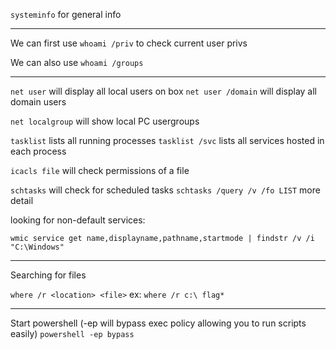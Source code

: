 `systeminfo` for general info

---

We can first use `whoami /priv` to check current user privs

We can also use `whoami /groups`

---

`net user` will display all local users on box
`net user /domain` will display all domain users

`net localgroup` will show local PC usergroups


`tasklist` lists all running processes
`tasklist /svc` lists all services hosted in each process

`icacls file` will check permissions of a file

`schtasks` will check for scheduled tasks
`schtasks /query /v /fo LIST` more detail




looking for non-default services:  

`
wmic service get name,displayname,pathname,startmode | findstr /v /i "C:\Windows"
`

---

Searching for files

`where /r <location> <file>`
ex: `where /r c:\ flag*`

---

Start powershell (-ep will bypass exec policy allowing you to run scripts easily)
`powershell -ep bypass`